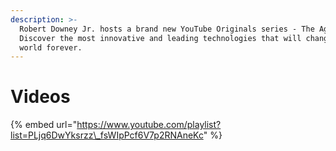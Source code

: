 ```yaml
---
description: >-
  Robert Downey Jr. hosts a brand new YouTube Originals series - The Age of A.I.
  Discover the most innovative and leading technologies that will change the
  world forever.
---
```


# Videos

{% embed url="https://www.youtube.com/playlist?list=PLjq6DwYksrzz\_fsWIpPcf6V7p2RNAneKc" %}



